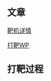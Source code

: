 ## 文章

[靶机详情](http://vulnstack.qiyuanxuetang.net/vuln/detail/8/)

[打靶WP](https://mp.weixin.qq.com/s/dUMqk9FgRtasJgpjTRXksQ)

## 打靶过程